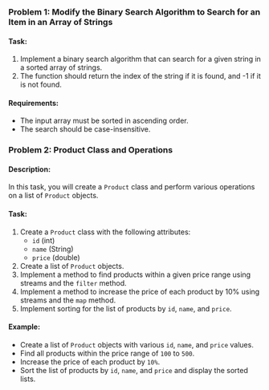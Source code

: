 ### Problem 1: Modify the Binary Search Algorithm to Search for an Item in an Array of Strings


#### Task:
1. Implement a binary search algorithm that can search for a given string in a sorted array of strings.
2. The function should return the index of the string if it is found, and -1 if it is not found.

#### Requirements:
- The input array must be sorted in ascending order.
- The search should be case-insensitive.


### Problem 2: Product Class and Operations

#### Description:
In this task, you will create a `Product` class and perform various operations on a list of `Product` objects.

#### Task:
1. Create a `Product` class with the following attributes:
    - `id` (int)
    - `name` (String)
    - `price` (double)
2. Create a list of `Product` objects.
3. Implement a method to find products within a given price range using streams and the `filter` method.
4. Implement a method to increase the price of each product by 10% using streams and the `map` method.
5. Implement sorting for the list of products by `id`, `name`, and `price`.


#### Example:
- Create a list of `Product` objects with various `id`, `name`, and `price` values.
- Find all products within the price range of `100` to `500`.
- Increase the price of each product by `10%`.
- Sort the list of products by `id`, `name`, and `price` and display the sorted lists.
